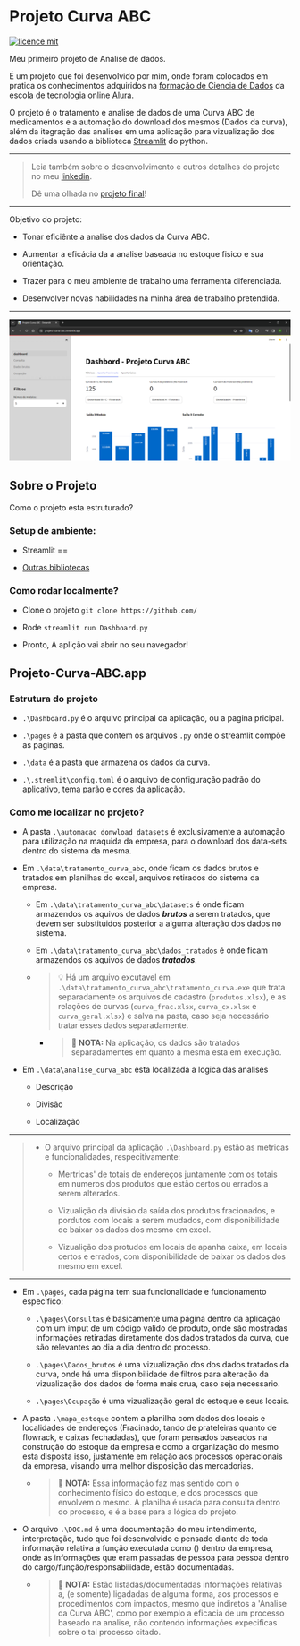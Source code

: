 # Projeto Curva ABC

[![licence mit](https://img.shields.io/badge/licence-MIT-blue.svg)](./LICENSE)

Meu primeiro projeto de Analise de dados.

É um projeto que foi desenvolvido por mim, onde foram colocados em pratica os conhecimentos adquiridos na [formação de Ciencia de Dados](https://cursos.alura.com.br/degree/certificate/72841079-c405-4a94-af5d-e260c9451c76) da escola de tecnologia online [Alura](https://www.alura.com.br/).

O projeto é o tratamento e analise de dados de uma Curva ABC de medicamentos e a automação do download dos mesmos (Dados da curva), além da itegração das analises em uma aplicação para vizualização dos dados criada usando a biblioteca [Streamlit](https://streamlit.io/) do python.

---

> Leia também sobre o desenvolvimento e outros detalhes do projeto no meu [linkedin]().
>
> Dê uma olhada no [projeto final](https://projeto-curva-abc.streamlit.app/)!

---

Objetivo do projeto:

* Tonar eficiênte a analise dos dados da Curva ABC.

* Aumentar a eficácia da a analise baseada no estoque fisico e sua orientação.

* Trazer para o meu ambiente de trabalho uma ferramenta diferenciada.

* Desenvolver novas habilidades na minha área de trabalho pretendida.

---

![Pagina inicial do projeto](.\img\dashboard-curva-abc.png)

## Sobre o Projeto

Como o projeto esta estruturado?

### Setup de ambiente:

* Streamlit == 

* [Outras bibliotecas](.\requeriments.txt)

### Como rodar localmente?

* Clone o projeto `git clone https://github.com/`

* Rode `streamlit run Dashboard.py`

* Pronto, A aplição vai abrir no seu navegador!

## Projeto-Curva-ABC.app

### Estrutura do projeto

* `.\Dashboard.py` é o arquivo principal da aplicação, ou a pagina pricipal. 

* `.\pages` é a pasta que contem os arquivos `.py` onde o streamlit compõe as paginas.

* `.\data` é a pasta que armazena os dados da curva.

* `.\.stremlit\config.toml` é o arquivo de configuração padrão do aplicativo, tema parão e cores da aplicação.

### Como me localizar no projeto?

* A pasta `.\automacao_donwload_datasets` é exclusivamente a automação para utilização na maquida da empresa, para o download dos data-sets dentro do sistema da mesma.

* Em `.\data\tratamento_curva_abc`, onde ficam os dados brutos e tratados em planilhas do excel, arquivos retirados do sistema da empresa.

    * Em `.\data\tratamento_curva_abc\datasets` é onde ficam armazendos os aquivos de dados ***brutos*** a serem tratados, que devem ser substituidos posterior a alguma alteração dos dados no sistema.

    * Em `.\data\tratamento_curva_abc\dados_tratados` é onde ficam armazendos os aquivos de dados ***tratados***.

    * >💡 Há um arquivo excutavel em `.\data\tratamento_curva_abc\tratamento_curva.exe` que trata separadamente os arquivos de cadastro (`produtos.xlsx`), e as relações de curvas (`curva_frac.xlsx`, `curva_cx.xlsx` e `curva_geral.xlsx`) e salva na pasta, caso seja necessário tratar esses dados separadamente.

        * > 📝 **NOTA:** Na aplicação, os dados são tratados separadamentes em quanto a mesma esta em execução.

* Em `.\data\analise_curva_abc` esta localizada a logica das analises

    * Descrição 

    * Divisão 

    * Localização 

---

> * O arquivo principal da aplicação `.\Dashboard.py` estão as metricas e funcionalidades, respecitivamente:
>
>    * Mertricas' de totais de endereços juntamente com os totais em numeros dos produtos que estão certos ou errados a serem alterados.
>
>    * Vizualição da divisão da saída dos produtos fracionados, e pordutos com locais a serem mudados, com disponibilidade de baixar os dados dos mesmo em excel.
>
>    * Vizualição dos protudos em locais de apanha caixa, em locais certos e errados, com disponibilidade de baixar os dados dos mesmo em excel.

---

* Em `.\pages`, cada página tem sua funcionalidade e funcionamento especifico:

    * `.\pages\Consultas` é basicamente uma página dentro da aplicação com um imput de um código valido de produto, onde são mostradas informações retiradas diretamente dos dados tratados da curva, que são relevantes ao dia a dia dentro do processo.

    * `.\pages\Dados_brutos` é uma vizualização dos dos dados tratados da curva, onde há uma disponibilidade de filtros para alteração da vizualização dos dados de forma mais crua, caso seja necessario.

    * `.\pages\Ocupação` é uma vizualização geral do estoque e seus locais.

* A pasta `.\mapa_estoque` contem a planilha com dados dos locais e localidades de endereços (Fracinado, tando de prateleiras quanto de flowrack, e caixas fechadadas), que foram pensados baseados na construção do estoque da empresa e como a organização do mesmo esta disposta isso, justamente em relação aos processos operacionais da empresa, visando uma melhor disposição das mercadorias.

    * > 📝 **NOTA:** Essa informação faz mas sentido com o conhecimento físico do estoque, e dos processos que envolvem o mesmo. A planilha é usada para consulta dentro do processo, e é a base para a lógica do projeto.

* O arquivo `.\DOC.md` é uma documentação do meu intendimento, interpretação, tudo que foi desenvolvido e pensado diante de toda informação relativa a função executada como () dentro da empresa, onde as informações que eram passadas de pessoa para pessoa dentro do cargo/função/responsabilidade, estão documentadas.

    * > 📝 **NOTA:** Estão listadas/documentadas informações relativas a, (e somente) ligadadas de alguma forma, aos processos e procedimentos com impactos, mesmo que indiretos a 'Analise da Curva ABC', como por exemplo a eficacia de um processo baseado na analise, não contendo informações expecificas sobre o tal processo citado.